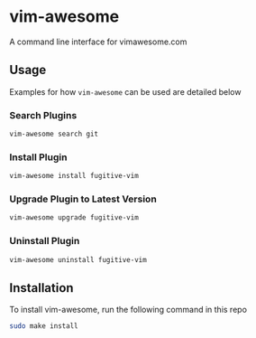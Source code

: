 # vim-awesome

A command line interface for vimawesome.com

## Usage

Examples for how `vim-awesome` can be used are detailed below

### Search Plugins

```sh
vim-awesome search git
```

### Install Plugin

```sh
vim-awesome install fugitive-vim
```

### Upgrade Plugin to Latest Version

```sh
vim-awesome upgrade fugitive-vim
```

### Uninstall Plugin

```sh
vim-awesome uninstall fugitive-vim
```

## Installation

To install vim-awesome, run the following command in this repo

```sh
sudo make install
```
